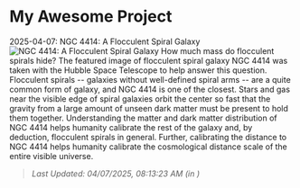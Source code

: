 # My Awesome Project

<!-- APOD Start -->
2025-04-07: NGC 4414: A Flocculent Spiral Galaxy
![NGC 4414: A Flocculent Spiral Galaxy](https://apod.nasa.gov/apod/image/2504/Ngc4414B_Hubble_960.jpg)
How much mass do flocculent spirals hide?  The featured image of flocculent spiral galaxy NGC 4414 was taken with the Hubble Space Telescope to help answer this question. Flocculent spirals -- galaxies without well-defined spiral arms -- are a quite common form of galaxy, and NGC 4414 is one of the closest.  Stars and gas near the visible edge of spiral galaxies orbit the center so fast that the gravity from a large amount of unseen dark matter must be present to hold them together.  Understanding the matter and dark matter distribution of NGC 4414 helps humanity calibrate the rest of the galaxy and, by deduction, flocculent spirals in general.  Further, calibrating the distance to NGC 4414 helps  humanity calibrate the cosmological distance scale of the entire  visible universe.
> _Last Updated: 04/07/2025, 08:13:23 AM (in )_
<!-- APOD End -->
